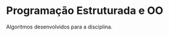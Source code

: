Programação Estruturada e OO
================================================

Algoritmos desenvolvidos para a disciplina.
